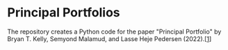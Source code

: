 # Principal Portfolios

The repository creates a Python code for the paper "Principal Portfolio" by Bryan T. Kelly, Semyond Malamud, and Lasse Heje Pedersen (2022).[[1](https://onlinelibrary.wiley.com/doi/full/10.1111/jofi.13199)]
